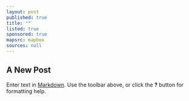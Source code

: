 ```yaml
---
layout: post
published: true
title: ""
listed: true
sponsored: true
mapsrc: mapbox
sources: null
---
```


## A New Post

Enter text in [Markdown](http://daringfireball.net/projects/markdown/). Use the toolbar above, or click the **?** button for formatting help.
